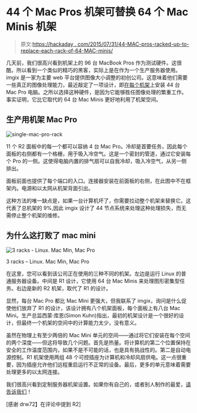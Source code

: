 # 44 个 Mac Pros 机架可替换 64 个 Mac Minis 机架

> 原文:[https://hackaday . com/2015/07/31/44-MAC-pros-racked-up-to-replace-each-rack-of-64-MAC-minis/](https://hackaday.com/2015/07/31/44-mac-pros-racked-up-to-replace-each-rack-of-64-mac-minis/)

几天前，我们很高兴看到机架上的 96 台 MacBook Pros 作为测试硬件。这很酷，所以看到一个类似的精巧的黑客，实际上是在作为一个生产服务器使用。imgix 是一家为主要 web 平台提供图像大小调整的初创公司。这意味着他们需要一些真正的图像处理能力，最近敲定了一项设计，即[在每个机架](http://photos.imgix.com/racking-mac-pros)上安装 44 台 Mac Pro 电脑。之所以选择这种硬件，是因为它能够胜任图像处理的繁重工作。事实证明，它比它取代的 64 台 Mac Minis 更好地利用了机架空间。

## 生产用机架 Mac Pro

![single-mac-pro-rack](../Images/a31fbe9c7b8d7043951535e018f1d8a9.png)

11 个 R2 面板中的每一个都可以容纳 4 台 Mac Pro。冷却是首要任务，因此每个面板的右侧都有一个格栅，用于吸入冷空气。这是一个密封的管道，通过它安装每个 Pro 的一侧。这使得电脑内置的排气扇可以自我冷却，吸入冷空气，从另一侧排出。

面板前面也提供了每个端口的入口。连接器安装在前面板的右侧，在此图中不在框架内。电源和以太网从机架背面引出。

这种方法的唯一缺点是，如果一台计算机坏了，你需要拉动整个机架来替换它。这代表了总机架的 9%,因此 imgix 设计了 44 节点系统来处理这种处理损失，而无需停止整个机架的维修。

## 为什么这打败了 mac mini

![3 racks - Linux. Mac Min, Mac Pro](../Images/1a8ad5aa837a52059646f905974e4bf3.png)

3 racks – Linux. Mac Min, Mac Pro

在这里，您可以看到该公司正在使用的三种不同的机架。左边是运行 Linux 的普通服务器设备。中间是 R1 设计，它使用 64 台 Mac Minis 来处理图形密集型任务。右边是新的 R2 机架，取代了 R1 的设计。

显然，每台 Mac Pro 都比 Mac Mini 更强大，但我联系了 imgix，询问是什么促使他们放弃了 R1 的设计，该设计拥有八个机架面板，每个面板上有八台 Mac Mini。生产总监西蒙·库恩(Simon Kuhn)指出，最初的机架设计是一个很好的设计，但最终一个机架的空间中的计算能力太少，没有意义。

虽然在物理上有至少两倍的 Mac Mini 单元的空间——通过将它们安装在每个空间的两个深度——但这将导致几个问题。首先是热量。将计算机的第二个位置保持在安全的工作温度范围内，如果不是不可能的话，也是具有挑战性的。第二是自动电源控制。R1 机架使用两组 48 个可控插座为计算机和冷却风扇供电。这一点很重要，因为插座允许他们远程重启运行不正常的设备。最后，更多的单元意味着需要处理更多的以太网连接。

我们很高兴看到定制服务器机架设置。如果你有自己的，或者别人制作的最爱，[请告诉我们](http://hackaday.com/submit-a-tip/)！

[感谢 drw72】在评论中提到 R2]